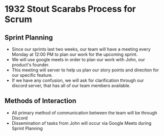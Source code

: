 # 1932 Stout Scarabs Process for Scrum

## Sprint Planning
- Since our sprints last two weeks, our team will have a meeting every Monday at 12:00 PM to plan our work for the upcoming sprint.
- We will use google meets in order to plan our work with John, our product's founder.
- This meeting will server to help us plan our story points and direciton for our specific feature.
- If we have any confusion, we will ask for clarification through our discord server, that has all of our 
team members available.

## Methods of Interaction
- All primary method of communication between the team will be through Discord
- Dissemination of tasks from John will occur via Google Meets during Sprint Planning